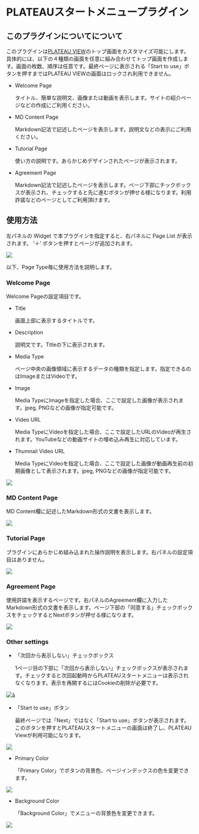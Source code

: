 # PLATEAUスタートメニュープラグイン

## このプラグインについてについて

このプラグインは[PLATEAU VIEW](https://plateauview.mlit.go.jp/)のトップ画面をカスタマイズ可能にします。
具体的には、以下の４種類の画面を任意に組み合わせてトップ画面を作成します。画面の枚数、順序は任意です。最終ページに表示される「Start to use」ボタンを押すまではPLATEAU VIEWの画面はロックされ利用できません。

- Welcome Page

   タイトル、簡単な説明文、画像または動画を表示します。サイトの紹介ページなどの作成にご利用ください。

- MD Content Page

   Markdown記法で記述したページを表示します。説明文などの表示にご利用ください。

- Tutorial Page

   使い方の説明です。あらかじめデザインされたページが表示されます。

- Agreement Page

   Markdown記法で記述したページを表示します。ページ下部にチックボックスが表示され、チェックすると先に進むボタンが押せる様になります。利用許諾などのページとしてご利用頂けます。


## 使用方法

   左パネルの Widget で本プラグインを指定すると、右パネルに Page List が表示されます。 ’＋’ ボタンを押すとページが追加されます。

   ![](src/img1.png)

   以下、Page Type毎に使用方法を説明します。

### Welcome Page

   Welcome Pageの設定項目です。

   - Title
   
      画面上部に表示するタイトルです。

   - Description

      説明文です。Titleの下に表示されます。

   - Media Type

      ページ中央の画像領域に表示するデータの種類を指定します。指定できるのはImageまたはVideoです。

   - Image

      Media TypeにImageを指定した場合、ここで設定した画像が表示されます。jpeg, PNGなどの画像が指定可能です。

   - Video URL

      Media TypeにVideoを指定した場合、ここで設定したURLのVideoが再生されます。YouTubeなどの動画サイトの埋め込み再生に対応しています。

   - Thumnail Video URL

      Media TypeにVideoを指定した場合、ここで設定した画像が動画再生前の初期画像として表示されます。jpeg, PNGなどの画像が指定可能です。

   ![](src/img2.png)
   
###  MD Content Page

   MD Content欄に記述したMarkdown形式の文書を表示します。

   ![](src/img3.png)

### Tutorial Page

   プラグインにあらかじめ組み込まれた操作説明を表示します。右パネルの設定項目はありません。

   ![](src/img4.png)


### Agreement Page

   使用許諾を表示するページです。右パネルのAgreement欄に入力したMarkdown形式の文書を表示します。ページ下部の「同意する」チェックボックスをチェックするとNextボタンが押せる様になります。
   
   ![](src/img5.png)

### Other settings

   - 「次回から表示しない」チェックボックス

      1ページ目の下部に「次回から表示しない」チェックボックスが表示されます。チェックすると次回起動時からPLATEAUスタートメニューは表示されなくなります。表示を再開するにはCookieの削除が必要です。

   ![](src/img6.png)å

   - 「Start to use」ボタン

      最終ページでは「Next」ではなく「Start to use」ボタンが表示されます。このボタンを押すとPLATEAUスタートメニューの画面は終了し、PLATEAU Viewが利用可能になります。

   ![](src/img7.png)

   - Primary Color

      「Primary Color」でボタンの背景色、ページインデックスの色を変更できます。

   ![](src/img8.png)

   - Background Color

      「Background Color」でメニューの背景色を変更できます。

   ![](src/img9.png)


